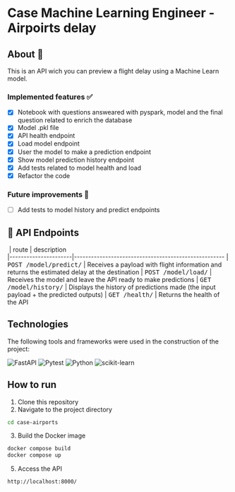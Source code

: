 # Case Machine Learning Engineer - Airpoirts delay
## About 🔎
This is an API wich you can preview a flight delay using a Machine Learn model.

### Implemented features ✅
- [x] Notebook with questions answeared with pyspark, model and the final question related to enrich the database
- [x] Model .pkl file
- [x] API health endpoint
- [x] Load model endpoint
- [x] User the model to make a prediction endpoint
- [x] Show model prediction history endpoint
- [x] Add tests related to model health and load
- [x] Refactor the code
### Future improvements 🔮
- [ ] Add tests to model history and predict endpoints

## 📍 API Endpoints</h2>

​
| route               | description                                          
|----------------------|-----------------------------------------------------
| <kbd>POST /model/predict/</kbd>     | Receives a payload with flight information and returns the estimated delay at the destination
| <kbd>POST /model/load/</kbd>     | Receives the model and leave the API ready to make predictions
| <kbd>GET /model/history/</kbd>     | Displays the history of predictions made (the input payload + the predicted outputs)
| <kbd>GET /health/</kbd>     | Returns the health of the API
## Technologies
The following tools and frameworks were used in the construction of the project:<br>

  ![FastAPI](https://img.shields.io/badge/FastAPI-005571?style=for-the-badge&logo=fastapi)
  ![Pytest](https://img.shields.io/badge/pytest-%23ffffff.svg?style=for-the-badge&logo=pytest&logoColor=2f9fe3)
  ![Python](https://img.shields.io/badge/python-3670A0?style=for-the-badge&logo=python&logoColor=ffdd54)
  ![scikit-learn](https://img.shields.io/badge/scikit--learn-%23F7931E.svg?style=for-the-badge&logo=scikit-learn&logoColor=white)

## How to run
1. Clone this repository
2. Navigate to the project directory
```bash
cd case-airports
```
3. Build the Docker image
```bash
docker compose build
docker compose up
```
5. Access the API
```bash
http://localhost:8000/
```
